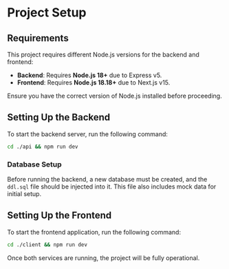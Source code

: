 # Project Setup

## Requirements

This project requires different Node.js versions for the backend and frontend:

- **Backend**: Requires **Node.js 18+** due to Express v5.
- **Frontend**: Requires **Node.js 18.18+** due to Next.js v15.

Ensure you have the correct version of Node.js installed before proceeding.

## Setting Up the Backend

To start the backend server, run the following command:

```sh
cd ./api && npm run dev
```

### Database Setup

Before running the backend, a new database must be created, and the `ddl.sql` file should be injected into it. This file also includes mock data for initial setup.

## Setting Up the Frontend

To start the frontend application, run the following command:

```sh
cd ./client && npm run dev
```

Once both services are running, the project will be fully operational.
